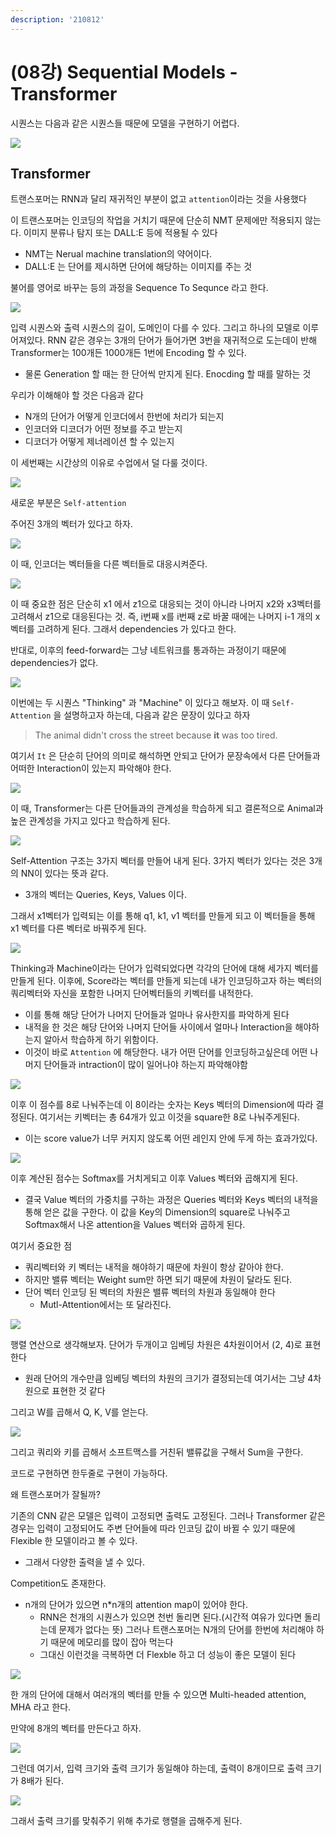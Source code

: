 ```yaml
---
description: '210812'
---
```


# \(08강\) Sequential Models - Transformer

시퀀스는 다음과 같은 시퀀스들 때문에 모델을 구현하기 어렵다.

![](../../../../.gitbook/assets/image%20%28847%29.png)



## Transformer

트랜스포머는 RNN과 달리 재귀적인 부분이 없고 `attention`이라는 것을 사용했다

이 트랜스포머는 인코딩의 작업을 거치기 때문에 단순히 NMT 문제에만 적용되지 않는다. 이미지 분류나 탐지 또는 DALL:E 등에 적용될 수 있다

* NMT는 Nerual machine translation의 약어이다. 
* DALL:E 는 단어를 제시하면 단어에 해당하는 이미지를 주는 것



불어를 영어로 바꾸는 등의 과정을 Sequence To Sequnce 라고 한다.

![](../../../../.gitbook/assets/image%20%28852%29.png)

입력 시퀀스와 출력 시퀀스의 길이, 도메인이 다를 수 있다. 그리고 하나의 모델로 이루어져있다. RNN 같은 경우는 3개의 단어가 들어가면 3번을 재귀적으로 도는데이 반해 Transformer는 100개든 1000개든 1번에 Encoding 할 수 있다.

* 물론 Generation 할 때는 한 단어씩 만지게 된다. Enocding 할 때를 말하는 것

우리가 이해해야 할 것은 다음과 같다

* N개의 단어가 어떻게 인코더에서 한번에 처리가 되는지
* 인코더와 디코더가 어떤 정보를 주고 받는지
* 디코더가 어떻게 제너레이션 할 수 있는지

이 세번째는 시간상의 이유로 수업에서 덜 다룰 것이다.

![](../../../../.gitbook/assets/image%20%28849%29.png)

새로운 부분은 `Self-attention`

주어진 3개의 벡터가 있다고 하자.

![](../../../../.gitbook/assets/image%20%28867%29.png)

이 때, 인코더는 벡터들을 다른 벡터들로 대응시켜준다.

![](../../../../.gitbook/assets/image%20%28843%29.png)

이 때 중요한 점은 단순히 x1 에서 z1으로 대응되는 것이 아니라 나머지 x2와 x3벡터를 고려해서 z1으로 대응된다는 것. 즉, i번째 x를 i번째 z로 바꿀 때에는 나머지 i-1 개의 x벡터를 고려하게 된다. 그래서 dependencies 가 있다고 한다.

반대로, 이후의 feed-forward는 그냥 네트워크를 통과하는 과정이기 때문에 dependencies가 없다.

![](../../../../.gitbook/assets/image%20%28870%29.png)

이번에는 두 시퀀스 "Thinking" 과 "Machine" 이 있다고 해보자. 이 때 `Self-Attention` 을 설명하고자 하는데, 다음과 같은 문장이 있다고 하자

> The animal didn't cross the street because **it** was too tired.

여기서 `It` 은 단순히 단어의 의미로 해석하면 안되고 단어가 문장속에서 다른 단어들과 어떠한 Interaction이 있는지 파악해야 한다.

![](../../../../.gitbook/assets/image%20%28864%29.png)

이 때, Transformer는 다른 단어들과의 관계성을 학습하게 되고 결론적으로 Animal과 높은 관계성을 가지고 있다고 학습하게 된다.

![](../../../../.gitbook/assets/image%20%28846%29.png)

Self-Attention 구조는 3가지 벡터를 만들어 내게 된다. 3가지 벡터가 있다는 것은 3개의 NN이 있다는 뜻과 같다.

* 3개의 벡터는 Queries, Keys, Values 이다.

그래서 x1벡터가 입력되는 이를 통해 q1, k1, v1 벡터를 만들게 되고 이 벡터들을 통해 x1 벡터를 다른 벡터로 바꿔주게 된다.

![](../../../../.gitbook/assets/image%20%28845%29.png)

Thinking과 Machine이라는 단어가 입력되었다면 각각의 단어에 대해 세가지 벡터를 만들게 된다. 이후에, Score라는 벡터를 만들게 되는데 내가 인코딩하고자 하는 벡터의 쿼리벡터와 자신을 포함한 나머지 단어벡터들의 키벡터를 내적한다.

* 이를 통해 해당 단어가 나머지 단어들과 얼마나 유사한지를 파악하게 된다
* 내적을 한 것은 해당 단어와 나머지 단어들 사이에서 얼마나 Interaction을 해야하는지 알아서 학습하게 하기 위함이다.
* 이것이 바로 `Attention` 에 해당한다.  내가 어떤 단어를 인코딩하고싶은데 어떤 나머지 단어들과 intraction이 많이 일어나야 하는지 파악해야함

![](../../../../.gitbook/assets/image%20%28851%29.png)

이후 이 점수를 8로 나눠주는데 이 8이라는 숫자는 Keys 벡터의 Dimension에 따라 결정된다. 여기서는 키벡터는 총 64개가 있고 이것을 square한 8로 나눠주게된다.

* 이는 score value가 너무 커지지 않도록 어떤 레인지 안에 두게 하는 효과가있다.

![](../../../../.gitbook/assets/image%20%28865%29.png)

이후 계산된 점수는 Softmax를 거치게되고 이후 Values 벡터와 곱해지게 된다.

* 결국 Value 벡터의 가중치를 구하는 과정은 Queries 벡터와 Keys 벡터의 내적을 통해 얻은 값을 구한다. 이 값을 Key의 Dimension의 square로 나눠주고 Softmax해서 나온 attention을 Values 벡터와 곱하게 된다.

여기서 중요한 점

* 쿼리벡터와 키 벡터는 내적을 해야하기 때문에 차원이 항상 같아야 한다.
* 하지만 밸류 벡터는 Weight sum만 하면 되기 때문에 차원이 달라도 된다.
* 단어 벡터 인코딩 된 벡터의 차원은 밸류 벡터의 차원과 동일해야 한다
  * Mutl-Attention에서는 또 달라진다.

![](../../../../.gitbook/assets/image%20%28853%29.png)

행렬 연산으로 생각해보자. 단어가 두개이고 임베딩 차원은 4차원이어서 \(2, 4\)로 표현한다

* 원래 단어의 개수만큼 임베딩 벡터의 차원의 크기가 결정되는데 여기서는 그냥 4차원으로 표현한 것 같다

그리고 W를 곱해서 Q, K, V를 얻는다.

![](../../../../.gitbook/assets/image%20%28848%29.png)

그리고 쿼리와 키를 곱해서 소프트맥스를 거친뒤 밸류값을 구해서 Sum을 구한다.

코드로 구현하면 한두줄로 구현이 가능하다.

왜 트랜스포머가 잘될까?

기존의 CNN 같은 모델은 입력이 고정되면 출력도 고정된다. 그러나 Transformer 같은 경우는 입력이 고정되어도 주변 단어들에 따라 인코딩 값이 바뀔 수 있기 때문에 Flexible 한 모델이라고 볼 수 있다.

* 그래서 다양한 출력을 낼 수 있다.

Competition도 존재한다.

* n개의 단어가 있으면 n\*n개의 attention map이 있어야 한다.
  * RNN은 천개의 시퀀스가 있으면 천번 돌리면 된다.\(시간적 여유가 있다면 돌리는데 문제가 없다는 뜻\) 그러나 트랜스포머는 N개의 단어를 한번에 처리해야 하기 때문에 메모리를 많이 잡아 먹는다
  * 그대신 이런것을 극복하면 더 Flexble 하고 더 성능이 좋은 모델이 된다

![](../../../../.gitbook/assets/image%20%28884%29.png)

한 개의 단어에 대해서 여러개의 벡터를 만들 수 있으면 Multi-headed attention, MHA 라고 한다.

만약에 8개의 벡터를 만든다고 하자. 

![](../../../../.gitbook/assets/image%20%28883%29.png)

그런데 여기서, 입력 크기와 출력 크기가 동일해야 하는데, 출력이 8개이므로 출력 크기가 8배가 된다.

![](../../../../.gitbook/assets/image%20%28882%29.png)

그래서 출력 크기를 맞춰주기 위해 추가로 행렬을 곱해주게 된다.



















